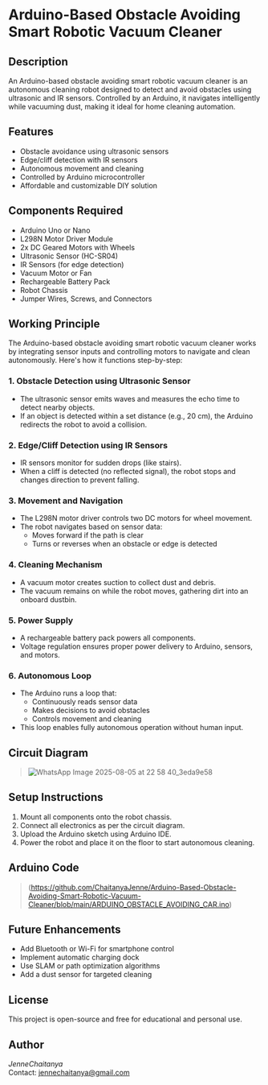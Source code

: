 # Arduino-Based Obstacle Avoiding Smart Robotic Vacuum Cleaner

## Description
An Arduino-based obstacle avoiding smart robotic vacuum cleaner is an autonomous cleaning robot designed to detect and avoid obstacles using ultrasonic and IR sensors. Controlled by an Arduino, it navigates intelligently while vacuuming dust, making it ideal for home cleaning automation.

## Features
- Obstacle avoidance using ultrasonic sensors  
- Edge/cliff detection with IR sensors  
- Autonomous movement and cleaning  
- Controlled by Arduino microcontroller  
- Affordable and customizable DIY solution  

## Components Required
- Arduino Uno or Nano  
- L298N Motor Driver Module  
- 2x DC Geared Motors with Wheels  
- Ultrasonic Sensor (HC-SR04)  
- IR Sensors (for edge detection)  
- Vacuum Motor or Fan  
- Rechargeable Battery Pack  
- Robot Chassis  
- Jumper Wires, Screws, and Connectors  

## Working Principle

The Arduino-based obstacle avoiding smart robotic vacuum cleaner works by integrating sensor inputs and controlling motors to navigate and clean autonomously. Here's how it functions step-by-step:

### 1. Obstacle Detection using Ultrasonic Sensor
- The ultrasonic sensor emits waves and measures the echo time to detect nearby objects.
- If an object is detected within a set distance (e.g., 20 cm), the Arduino redirects the robot to avoid a collision.

### 2. Edge/Cliff Detection using IR Sensors
- IR sensors monitor for sudden drops (like stairs).
- When a cliff is detected (no reflected signal), the robot stops and changes direction to prevent falling.

### 3. Movement and Navigation
- The L298N motor driver controls two DC motors for wheel movement.
- The robot navigates based on sensor data:
  - Moves forward if the path is clear  
  - Turns or reverses when an obstacle or edge is detected  

### 4. Cleaning Mechanism
- A vacuum motor creates suction to collect dust and debris.
- The vacuum remains on while the robot moves, gathering dirt into an onboard dustbin.

### 5. Power Supply
- A rechargeable battery pack powers all components.
- Voltage regulation ensures proper power delivery to Arduino, sensors, and motors.

### 6. Autonomous Loop
- The Arduino runs a loop that:
  - Continuously reads sensor data  
  - Makes decisions to avoid obstacles  
  - Controls movement and cleaning  
- This loop enables fully autonomous operation without human input.

## Circuit Diagram
> ![WhatsApp Image 2025-08-05 at 22 58 40_3eda9e58](https://github.com/user-attachments/assets/bfeec0cb-ee50-46fe-8b4e-8fd29b767fab)

## Setup Instructions
1. Mount all components onto the robot chassis.  
2. Connect all electronics as per the circuit diagram.  
3. Upload the Arduino sketch using Arduino IDE.  
4. Power the robot and place it on the floor to start autonomous cleaning.

## Arduino Code
> (https://github.com/ChaitanyaJenne/Arduino-Based-Obstacle-Avoiding-Smart-Robotic-Vacuum-Cleaner/blob/main/ARDUINO_OBSTACLE_AVOIDING_CAR.ino)

## Future Enhancements
- Add Bluetooth or Wi-Fi for smartphone control  
- Implement automatic charging dock  
- Use SLAM or path optimization algorithms  
- Add a dust sensor for targeted cleaning  

## License
This project is open-source and free for educational and personal use.

## Author
*JenneChaitanya*  
Contact: jennechaitanya@gmail.com
